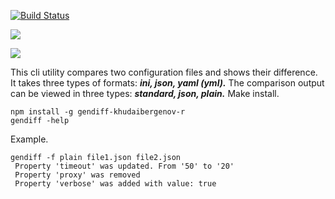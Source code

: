 [![Build Status](https://travis-ci.org/Rustamaha/project-lvl2-s257.svg?branch=master)](https://travis-ci.org/Rustamaha/project-lvl2-s257)

<a href="https://codeclimate.com/github/codeclimate/codeclimate/maintainability"><img src="https://api.codeclimate.com/v1/badges/a99a88d28ad37a79dbf6/maintainability" /></a>

<a href="https://codeclimate.com/github/codeclimate/codeclimate/test_coverage"><img src="https://api.codeclimate.com/v1/badges/a99a88d28ad37a79dbf6/test_coverage" /></a>

This cli utility compares two configuration files and shows their difference. It takes three types of formats: ***ini, json, yaml (yml).*** The comparison output can be viewed in three types: ***standard, json, plain.***
Make install.

    npm install -g gendiff-khudaibergenov-r
    gendiff -help
Example.
    
    gendiff -f plain file1.json file2.json
     Property 'timeout' was updated. From '50' to '20'
     Property 'proxy' was removed
     Property 'verbose' was added with value: true
